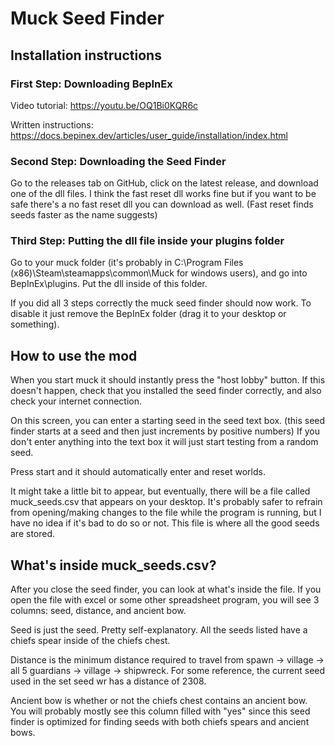 # Muck Seed Finder

## Installation instructions

### First Step: Downloading BepInEx

Video tutorial: https://youtu.be/OQ1Bi0KQR6c

Written instructions: https://docs.bepinex.dev/articles/user_guide/installation/index.html

### Second Step: Downloading the Seed Finder

Go to the releases tab on GitHub, click on the latest release, and download one of the dll files. I think the fast reset dll works fine but if you want to be safe there's a no fast reset dll you can download as well. (Fast reset finds seeds faster as the name suggests)

### Third Step: Putting the dll file inside your plugins folder

Go to your muck folder (it's probably in C:\Program Files (x86)\Steam\steamapps\common\Muck for windows users), and go into BepInEx\plugins. Put the dll inside of this folder.

If you did all 3 steps correctly the muck seed finder should now work. To disable it just remove the BepInEx folder (drag it to your desktop or something).


## How to use the mod

When you start muck it should instantly press the "host lobby" button. If this doesn't happen, check that you installed the seed finder correctly, and also check your internet connection.

On this screen, you can enter a starting seed in the seed text box. (this seed finder starts at a seed and then just increments by positive numbers) If you don't enter anything into the text box it will just start testing from a random seed.

Press start and it should automatically enter and reset worlds.

It might take a little bit to appear, but eventually, there will be a file called muck_seeds.csv that appears on your desktop. It's probably safer to refrain from opening/making changes to the file while the program is running, but I have no idea if it's bad to do so or not. This file is where all the good seeds are stored.

## What's inside muck_seeds.csv?

After you close the seed finder, you can look at what's inside the file. If you open the file with excel or some other spreadsheet program, you will see 3 columns: seed, distance, and ancient bow.

Seed is just the seed. Pretty self-explanatory. All the seeds listed have a chiefs spear inside of the chiefs chest.

Distance is the minimum distance required to travel from spawn -> village -> all 5 guardians -> village -> shipwreck. For some reference, the current seed used in the set seed wr has a distance of 2308.

Ancient bow is whether or not the chiefs chest contains an ancient bow. You will probably mostly see this column filled with "yes" since this seed finder is optimized for finding seeds with both chiefs spears and ancient bows.